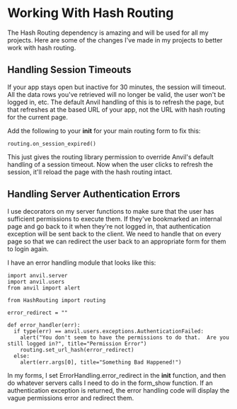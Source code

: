 # Working With Hash Routing

The Hash Routing dependency is amazing and will be used for all my projects.  Here are some of the changes I've made in my projects to better work with hash routing.

## Handling Session Timeouts

If your app stays open but inactive for 30 minutes, the session will timeout.  All the data rows you've retrieved will no longer be valid, the user won't be logged in, etc.  The default Anvil handling of this is to refresh the page, but that refreshes at the based URL of your app, not the URL with hash routing for the current page. 

Add the following to your __init__ for your main routing form to fix this:

```
routing.on_session_expired()
```

This just gives the routing library permission to override Anvil's default handling of a session timeout.  Now when the user clicks to refresh the session, it'll reload the page with the hash routing intact.

## Handling Server Authentication Errors

I use decorators on my server functions to make sure that the user has sufficient permissions to execute them.  If they've bookmarked an internal page and go back to it when they're not logged in, that authentication exception will be sent back to the client.  We need to handle that on every page so that we can redirect the user back to an appropriate form for them to login again.

I have an error handling module that looks like this:

```
import anvil.server
import anvil.users
from anvil import alert

from HashRouting import routing

error_redirect = ""

def error_handler(err):
  if type(err) == anvil.users.exceptions.AuthenticationFailed:
    alert("You don't seem to have the permissions to do that.  Are you still logged in?", title="Permission Error")
    routing.set_url_hash(error_redirect)
  else:
    alert(err.args[0], title="Something Bad Happened!")  
```

In my forms, I set ErrorHandling.error_redirect in the __init__ function, and then do whatever servers calls I need to do in the form_show function.  If an authentication exception is returned, the error handling code will display the vague permissions error and redirect them.

    
      


